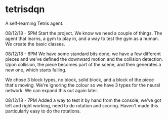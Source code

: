 # tetrisdqn
A self-learning Tetris agent.

08/12/18 - 5PM
Start the project. We know we need a couple of things. The agent that learns, a gym to play in, and a way to test the gym as a human.
We create the basic classes.

08/12/18 - 6PM
We have some standard bits done, we have a few different pieces and we've defined the downward motion and the collision detection.
Upon collision, the piece becomes part of the scene, and then generates a new one, which starts falling.

We chose 3 block types, no block, solid block, and a block of the piece that's moving. We're ignoring the colour so we have 3 types for the neural network.
We can expand this out again later.

08/12/18 - 7PM
Added a way to test it by hand from the console, we've got left and right working, need to do rotation and scoring. Haven't made this particularly easy to do the rotations.
